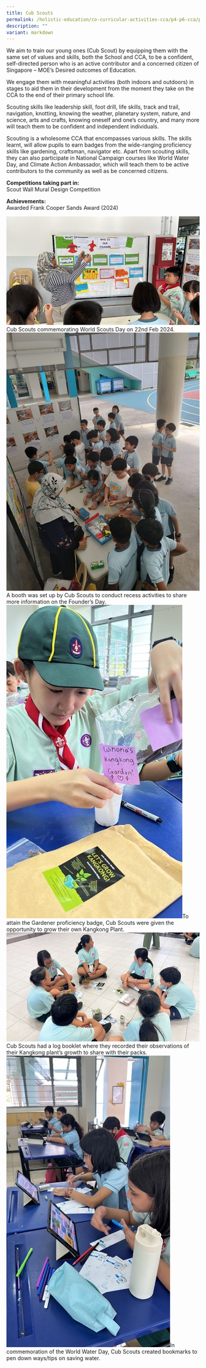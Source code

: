 ```yaml
---
title: Cub Scouts
permalink: /holistic-education/co-curricular-activities-cca/p4-p6-cca/physical/cub-scouts/
description: ""
variant: markdown
---
```

We aim to train our young ones (Cub Scout) by equipping them with the same set of values and skills, both the School and CCA, to be a confident, self-directed person who is an active contributor and a concerned citizen of Singapore – MOE’s Desired outcomes of Education.

We engage them with meaningful activities (both indoors and outdoors) in stages to aid them in their development from the moment they take on the CCA to the end of their primary school life.

Scouting skills like leadership skill, foot drill, life skills, track and trail, navigation, knotting, knowing the weather, planetary system, nature, and science, arts and crafts, knowing oneself and one’s country, and many more will teach them to be confident and independent individuals. 

Scouting is a wholesome CCA that encompasses various skills. The skills learnt, will allow pupils to earn badges from the wide-ranging proficiency skills like gardening, craftsman, navigator etc. Apart from scouting skills, they can also participate in National Campaign courses like World Water Day, and Climate Action Ambassador, which will teach them to be active contributors to the community as well as be concerned citizens.

**Competitions taking part in:** <br>
Scout Wall Mural Design Competition

**Achievements:** <br>
Awarded Frank Cooper Sands Award (2024)

![Cub Scouts commemorating World Scouts Day on 22nd Feb 2024. ](/images/CCA/Physical/Cub%20Scouts/World_Scouts_Day_Commemoration.jpg)Cub Scouts commemorating World Scouts Day on 22nd Feb 2024. <br>
![A booth was set up by Cub Scouts to conduct recess activities.](/images/CCA/Physical/Cub%20Scouts/World_Scouts_Day_Recess_Activity.jpg)A booth was set up by Cub Scouts to conduct recess activities to share more information on the Founder’s Day.
<br>
![Cub Scouts were given the opportunity to grow their own Kangkong Plant.](/images/CCA/Physical/Cub%20Scouts/Cub_Scouts_Grow_their_Own_Kangkong_Plant_.jpg)To attain the Gardener proficiency badge, Cub Scouts were given the opportunity to grow their own Kangkong Plant.
<br>
![Cub Scouts had a log booklet where they recorded their observations of their Kangkong plant’s growth](/images/CCA/Physical/Cub%20Scouts/Cub_Scouts_Log_Booklet_.jpg)Cub Scouts had a log booklet where they recorded their observations of their Kangkong plant’s growth to share with their packs.
<br>
![In commemoration of the World Water Day, Cub Scouts ](/images/CCA/Physical/Cub%20Scouts/World_Water_Day_Commemoration.jpg)In commemoration of the World Water Day, Cub Scouts created bookmarks to pen down ways/tips on saving water.